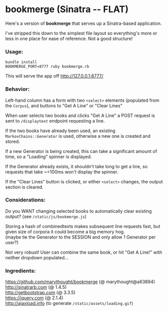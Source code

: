 # bookmerge (Sinatra -- FLAT)

Here's a version of __bookmerge__ that serves up a Sinatra-based application.  
  
I've stripped this down to the simplest file layout so everything's more or less in one place for ease of reference. Not a good structure!
  

### Usage:
```
bundle install
BOOKMERGE_PORT=8777 ruby bookmerge.rb
```

This will serve the app off http://127.0.0.1:8777/

### Behavior:
  Left-hand column has a form with two `<select>` elements (populated from the `Corpus`), and buttons to "Get A Line" or "Clear Lines"  
  
  When user selects two books and clicks "Get A Line" a POST request is sent to `/displaytext` endpoint requesting a line.  
  
  If the two books have already been used, an existing `MarkovChains::Generator` is used, otherwise a new one is created and stored.  
  
  If a new Generator is being created, this can take a significant amount of time, so a "Loading" spinner is displayed.  
  
  If the Generator already exists, it shouldn't take long to get a line, so requests that take ~<100ms won't display the spinner.  
  
  If the "Clear Lines" button is clicked, or either `<select>` changes, the output section is cleared.  
  

### Considerations:
  Do you WANT changing selected books to automatically clear existing output? (see `/static/js/bookmerge.js`)  
  
  Storing a hash of combinedtexts makes subsequent line requests fast, but given size of corpora it could become a big memory hog.  
    (maybe tie the Generator to the SESSION and only allow 1 Generator per user?)  
  
  Not very robust! User can combine the same book, or hit "Get A Line!" with neither dropdown populated...  
  

### Ingredients:
  https://github.com/marythought/bookmerge (@ marythought@a63894)  
  http://sinatrarb.com (@ 1.4.5)  
  http://getbootstrap.com (@ 3.3.5)  
  https://jquery.com (@ 2.1.4)  
  http://ajaxload.info (to generate `/static/assets/loading.gif`)  
